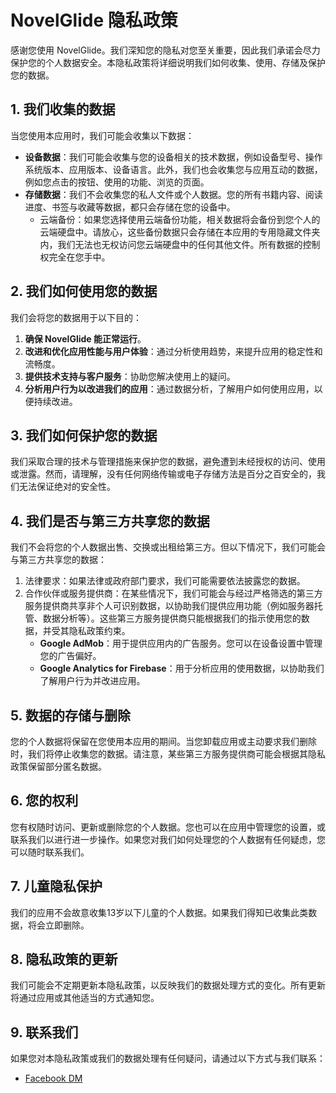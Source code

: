 # NovelGlide 隐私政策

感谢您使用 NovelGlide。我们深知您的隐私对您至关重要，因此我们承诺会尽力保护您的个人数据安全。本隐私政策将详细说明我们如何收集、使用、存储及保护您的数据。

## 1. 我们收集的数据

当您使用本应用时，我们可能会收集以下数据：

- **设备数据**：我们可能会收集与您的设备相关的技术数据，例如设备型号、操作系统版本、应用版本、设备语言。此外，我们也会收集您与应用互动的数据，例如您点击的按钮、使用的功能、浏览的页面。
- **存储数据**：我们不会收集您的私人文件或个人数据。您的所有书籍内容、阅读进度、书签与收藏等数据，都只会存储在您的设备中。
   - 云端备份：如果您选择使用云端备份功能，相关数据将会备份到您个人的云端硬盘中。请放心，这些备份数据只会存储在本应用的专用隐藏文件夹内，我们无法也无权访问您云端硬盘中的任何其他文件。所有数据的控制权完全在您手中。

## 2. 我们如何使用您的数据

我们会将您的数据用于以下目的：

1. **确保 NovelGlide 能正常运行**。
2. **改进和优化应用性能与用户体验**：通过分析使用趋势，来提升应用的稳定性和流畅度。
3. **提供技术支持与客户服务**：协助您解决使用上的疑问。
4. **分析用户行为以改进我们的应用**：通过数据分析，了解用户如何使用应用，以便持续改进。

## 3. 我们如何保护您的数据

我们采取合理的技术与管理措施来保护您的数据，避免遭到未经授权的访问、使用或泄露。然而，请理解，没有任何网络传输或电子存储方法是百分之百安全的，我们无法保证绝对的安全性。

## 4. 我们是否与第三方共享您的数据

我们不会将您的个人数据出售、交换或出租给第三方。但以下情况下，我们可能会与第三方共享您的数据：

1. 法律要求：如果法律或政府部门要求，我们可能需要依法披露您的数据。
2. 合作伙伴或服务提供商：在某些情况下，我们可能会与经过严格筛选的第三方服务提供商共享非个人可识别数据，以协助我们提供应用功能（例如服务器托管、数据分析等）。这些第三方服务提供商只能根据我们的指示使用您的数据，并受其隐私政策约束。
   - **Google AdMob**：用于提供应用内的广告服务。您可以在设备设置中管理您的广告偏好。
   - **Google Analytics for Firebase**：用于分析应用的使用数据，以协助我们了解用户行为并改进应用。

## 5. 数据的存储与删除

您的个人数据将保留在您使用本应用的期间。当您卸载应用或主动要求我们删除时，我们将停止收集您的数据。请注意，某些第三方服务提供商可能会根据其隐私政策保留部分匿名数据。

## 6. 您的权利

您有权随时访问、更新或删除您的个人数据。您也可以在应用中管理您的设置，或联系我们以进行进一步操作。如果您对我们如何处理您的个人数据有任何疑虑，您可以随时联系我们。

## 7. 儿童隐私保护

我们的应用不会故意收集13岁以下儿童的个人数据。如果我们得知已收集此类数据，将会立即删除。

## 8. 隐私政策的更新

我们可能会不定期更新本隐私政策，以反映我们的数据处理方式的变化。所有更新将通过应用或其他适当的方式通知您。

## 9. 联系我们

如果您对本隐私政策或我们的数据处理有任何疑问，请通过以下方式与我们联系：

- [Facebook DM](https://www.facebook.com/kai73002981)
